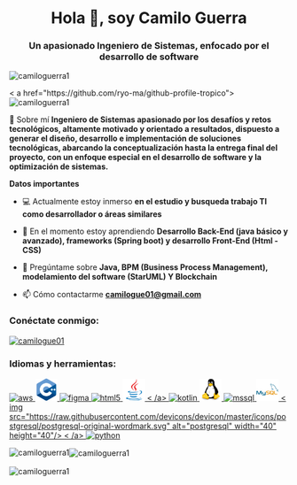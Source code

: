 <h1 align="center">Hola 👋, soy Camilo Guerra</h1>
<h3 align="center">Un apasionado Ingeniero de Sistemas, enfocado por el desarrollo de software</h3>

<p align="left "> <img src="https://komarev.com/ghpvc/?username=camiloguerra1&label=Profile%20views&color=0e75b6&style=flat" alt="camiloguerra1" /> </p>

<p align="left"> < a href="https://github.com/ryo-ma/github-profile-tropico"><img src="https://github-profile-tropico.vercel.app/?username=camiloguerra1" alt=" camiloguerra1" /></a> </p>

📎 Sobre mí
**Ingeniero de Sistemas apasionado por los desafíos y retos tecnológicos, altamente motivado y orientado a resultados, dispuesto a generar el diseño, desarrollo e implementación de
soluciones tecnológicas, abarcando la conceptualización hasta la entrega final del proyecto, con un enfoque especial en el desarrollo de software y la optimización de sistemas.**

**Datos importantes**
- 💻 Actualmente estoy inmerso **en el estudio y busqueda trabajo TI como desarrollador o áreas similares**

- 🌱 En el momento estoy aprendiendo **Desarrollo Back-End (java básico y avanzado), frameworks (Spring boot) y desarrollo Front-End (Html ​​- CSS)**

- 💬 Pregúntame sobre **Java, BPM (Business Process Management), modelamiento del software (StarUML) Y Blockchain**

- 📫 Cómo contactarme **camilogue01@gmail.com**

<h3 align="left">Conéctate conmigo:</h3>
<p align="left">
<a href="https://linkedin.com/in/camilogue01" target="blank"><img align="center" src="https://raw.githubusercontent.com/rahuldkjain/github-profile-readme-generator/master/src/images/icons/Social/linked-in- alt.svg" alt="camilogue01" height="30" width="40" /></a>
</p>

<h3 align="left">Idiomas y herramientas:</h3>
<p align="left"> <a href="https://aws.amazon.com" target="_blank" rel="noreferrer"> <img src="https://raw.githubusercontent.com/devicons /devicon/master/icons/amazonwebservices/amazonwebservices-original-wordmark.svg" alt="aws" width="40" height="40"/> </a> <a href="https://www.w3schools .com/cpp/" target="_blank" rel="noreferrer"> <img src="https://raw.githubusercontent.com/devicons/devicon/master/icons/cplusplus/cplusplus-original.svg" alt= "cplusplus" width="40" height="40"/> </a> <a href="https://www.figma.com/" target="_blank" rel="noreferrer"> <img src= "https://www.vectorlogo.zone/logos/figma/figma-icon.svg" alt="figma" width="40" height="40"/> </a> <a href="https:/ /www.w3.org/html/" target="_blank" rel="noreferrer"> <img src="https://raw.githubusercontent.com/devicons/devicon/master/icons/html5/html5-original- wordmark.svg" alt="html5" width="40" height="40"/> </a> <a href="https://www.java.com" target="_blank" rel="noreferrer" > <img src="https://raw.githubusercontent.com/devicons/devicon/master/icons/java/java-original.svg" alt="java" width="40" height="40"/> < /a> <a href="https://kotlinlang.org" target="_blank" rel="noreferrer"> <img src="https://www.vectorlogo.zone/logos/kotlinlang/kotlinlang-icon. svg" alt="kotlin" width="40" height="40"/> </a> <a href="https://www.linux.org/" target="_blank" rel="noreferrer"> <img src="https://raw.githubusercontent.com/devicons/devicon/master/icons/linux/linux-original.svg" alt="linux" width="40" height="40"/> </ a> <a href="https://www.microsoft.com/en-us/sql-server" target="_blank" rel="noreferrer"> <img src="https://www.svgrepo.com /show/303229/microsoft-sql-server-logo.svg" alt="mssql" width="40" height="40"/> </a> <a href="https://www.mysql.com /" target="_blank" rel="noreferrer"> <img src="https://raw.githubusercontent.com/devicons/devicon/master/icons/mysql/mysql-original-wordmark.svg" alt="mysql" width="40" height="40"/> </a> <a href="https://www.postgresql.org" target="_blank" rel="noreferrer"> < img src="https://raw.githubusercontent.com/devicons/devicon/master/icons/postgresql/postgresql-original-wordmark.svg" alt="postgresql" width="40" height="40"/> < /a> <a href="https://www.python.org" target="_blank" rel="noreferrer"> <img src="https://raw.githubusercontent.com/devicons/devicon/master/ icon/python/python-original.svg" alt="python" width="40" height="40"/> </a> </p>

<p><img align="left" src="https: //github-readme-stats.vercel.app/api/top-langs?username=camiloguerra1&show_icons=true&locale=en&layout=compact" alt="camiloguerra1" /></p>

<p> <img align="center" src="https://github-readme-stats.vercel.app/api?username=camiloguerra1&show_icons=true&locale=en" alt="camiloguerra1" /></p>

<p><img align="center" src="https://github-readme-streak-stats.herokuapp.com/?user=camiloguerra1&" alt="camiloguerra1" /></p>

